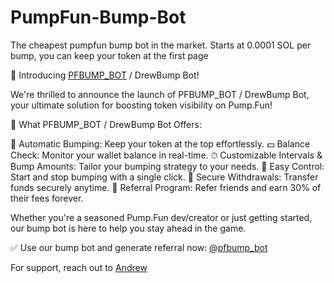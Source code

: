 # PumpFun-Bump-Bot
The cheapest pumpfun bump bot in the market. Starts at 0.0001 SOL per bump, you can keep your token at the first page

🎉 Introducing [PFBUMP_BOT](https://t.me/pfbump_bot) / DrewBump Bot!

We're thrilled to announce the launch of PFBUMP_BOT / DrewBump Bot, your ultimate solution for boosting token visibility on Pump.Fun!

🤖 What PFBUMP_BOT / DrewBump Bot Offers:

💸 Automatic Bumping: Keep your token at the top effortlessly.
💵 Balance Check: Monitor your wallet balance in real-time.
⏱ Customizable Intervals & Bump Amounts: Tailor your bumping strategy to your needs.
🛑 Easy Control: Start and stop bumping with a single click.
💱 Secure Withdrawals: Transfer funds securely anytime.
🔗 Referral Program: Refer friends and earn 30% of their fees forever.

Whether you're a seasoned Pump.Fun dev/creator or just getting started, our bump bot is here to help you stay ahead in the game.

✅ Use our bump bot and generate referral now: [@pfbump_bot](https://t.me/pfbump_bot)

For support, reach out to [Andrew](https://t.me/andrewbizzle
)

